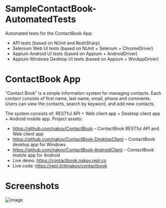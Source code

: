 # SampleContactBook-AutomatedTests

Automated tests for the ContactBook App:

  - API tests (based on NUnit and ReshSharp)
  - Selenium Web UI tests (based on NUnit + Selenum + ChromeDriver)
  - Appium Android UI tests (based on Appium + AndroidDriver)
  - Appium Windows Desktop UI tests (based on Appium + WinAppDriver)

# ContactBook App
“Contact Book” is a simple information system for managing contacts. Each contact consists of first name, last name, email, phone and comments. Users can view the contacts, search by keyword, and add new contacts.

The system consists of: RESTful API + Web client app + Desktop client app + Android mobile app. Project assets:

  - https://github.com/nakov/ContactBook – ContactBook RESTful API and Web client app
  - https://github.com/nakov/ContactBook-DesktopClient – ContactBook desktop app for Windows
  - https://github.com/nakov/ContactBook-AndroidClient – ContactBook mobile app for Android
  - Live demo: https://contactbook.nakov.repl.co
  - Live code: https://repl.it/@nakov/contactbook

# Screenshots
![image](https://user-images.githubusercontent.com/17418619/110242850-892dcc00-7f60-11eb-8126-45f9385e05bd.png)
